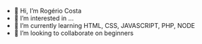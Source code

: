 - 👋 Hi, I’m Rogério Costa
- 👀 I’m interested in ...
- 🌱 I’m currently learning HTML, CSS, JAVASCRIPT, PHP, NODE
- 💞️ I’m looking to collaborate on beginners
